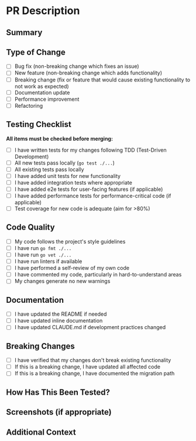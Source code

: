 # PR Description

## Summary
<!-- Provide a brief summary of the changes -->

## Type of Change
- [ ] Bug fix (non-breaking change which fixes an issue)
- [ ] New feature (non-breaking change which adds functionality)
- [ ] Breaking change (fix or feature that would cause existing functionality to not work as expected)
- [ ] Documentation update
- [ ] Performance improvement
- [ ] Refactoring

## Testing Checklist
**All items must be checked before merging:**

- [ ] I have written tests for my changes following TDD (Test-Driven Development)
- [ ] All new tests pass locally (`go test ./...`)
- [ ] All existing tests pass locally
- [ ] I have added unit tests for new functionality
- [ ] I have added integration tests where appropriate
- [ ] I have added e2e tests for user-facing features (if applicable)
- [ ] I have added performance tests for performance-critical code (if applicable)
- [ ] Test coverage for new code is adequate (aim for >80%)

## Code Quality
- [ ] My code follows the project's style guidelines
- [ ] I have run `go fmt ./...`
- [ ] I have run `go vet ./...`
- [ ] I have run linters if available
- [ ] I have performed a self-review of my own code
- [ ] I have commented my code, particularly in hard-to-understand areas
- [ ] My changes generate no new warnings

## Documentation
- [ ] I have updated the README if needed
- [ ] I have updated inline documentation
- [ ] I have updated CLAUDE.md if development practices changed

## Breaking Changes
- [ ] I have verified that my changes don't break existing functionality
- [ ] If this is a breaking change, I have updated all affected code
- [ ] If this is a breaking change, I have documented the migration path

## How Has This Been Tested?
<!-- Describe the tests that you ran to verify your changes -->

## Screenshots (if appropriate)
<!-- Add screenshots to help explain your changes -->

## Additional Context
<!-- Add any other context about the PR here -->